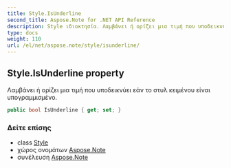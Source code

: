 ```yaml
---
title: Style.IsUnderline
second_title: Aspose.Note for .NET API Reference
description: Style ιδιοκτησία. Λαμβάνει ή ορίζει μια τιμή που υποδεικνύει εάν το στυλ κειμένου είναι υπογραμμισμένο.
type: docs
weight: 110
url: /el/net/aspose.note/style/isunderline/
---
```

## Style.IsUnderline property

Λαμβάνει ή ορίζει μια τιμή που υποδεικνύει εάν το στυλ κειμένου είναι υπογραμμισμένο.

```csharp
public bool IsUnderline { get; set; }
```

### Δείτε επίσης

* class [Style](../)
* χώρος ονομάτων [Aspose.Note](../../style/)
* συνέλευση [Aspose.Note](../../../)


